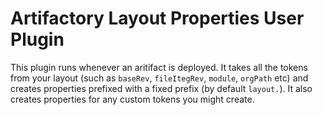 Artifactory Layout Properties User Plugin
=========================================

This plugin runs whenever an aritifact is deployed. It takes all the tokens from
your layout (such as `baseRev`, `fileItegRev`, `module`, `orgPath` etc) and
creates properties prefixed with a fixed prefix (by default `layout.`). It also
creates properties for any custom tokens you might create.
